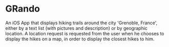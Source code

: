 # GRando
An iOS App that displays hiking trails around the city 'Grenoble, France', either by a text list (with pictures and description) or by geographic location.
A location request is requested from the user when he chooses to display the hikes on a map, in order to display the closest hikes to him.
